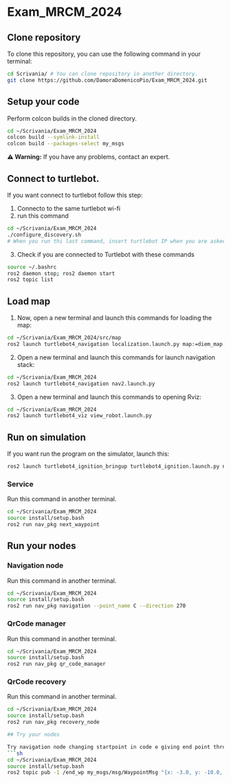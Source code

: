 # Exam_MRCM_2024

## Clone repository

To clone this repository, you can use the following command in your terminal:
```bash
cd Scrivania/ # You can clone repository in another directory.
git clone https://github.com/DamoraDomenicoPio/Exam_MRCM_2024.git
```

## Setup your code

Perform colcon builds in the cloned directory.
```sh
cd ~/Scrivania/Exam_MRCM_2024
colcon build --symlink-install
colcon build --packages-select my_msgs
```

**⚠️ Warning:** If you have any problems, contact an expert.

## Connect to turtlebot.

If you want connect to turtlebot follow this step:
1. Connecto to the same turtlebot wi-fi
2. run this command
```sh
cd ~/Scrivania/Exam_MRCM_2024
./configure_discovery.sh
# When you run thi last command, insert turtlebot IP when you are asked to enter "RPi4 IP address". Press ENTER for the other requests.
```

3. Check if you are connected to Turtlebot with these commands
```sh
source ~/.bashrc
ros2 daemon stop; ros2 daemon start
ros2 topic list
```

## Load map
1. Now, open a new terminal and launch this commands for loading the map:
```sh
cd ~/Scrivania/Exam_MRCM_2024/src/map
ros2 launch turtlebot4_navigation localization.launch.py map:=diem_map.yaml
```

2. Open a new terminal and launch this commands for launch navigation stack:
```sh
cd ~/Scrivania/Exam_MRCM_2024
ros2 launch turtlebot4_navigation nav2.launch.py
```

3. Open a new terminal and launch this commands to opening Rviz:
```sh
cd ~/Scrivania/Exam_MRCM_2024
ros2 launch turtlebot4_viz view_robot.launch.py
```

## Run on simulation
If you want run the program on the simulator, launch this:
```sh
ros2 launch turtlebot4_ignition_bringup turtlebot4_ignition.launch.py nav2:=true slam:=false localization:=true rviz:=true
```

### Service
Run this command in another terminal.
```sh
cd ~/Scrivania/Exam_MRCM_2024
source install/setup.bash
ros2 run nav_pkg next_waypoint
```

## Run your nodes
### Navigation node
Run this command in another terminal.
```sh
cd ~/Scrivania/Exam_MRCM_2024
source install/setup.bash
ros2 run nav_pkg navigation --point_name C --direction 270
```

### QrCode manager
Run this command in another terminal.
```sh
cd ~/Scrivania/Exam_MRCM_2024
source install/setup.bash
ros2 run nav_pkg qr_code_manager
```

### QrCode recovery
Run this command in another terminal.
```sh
cd ~/Scrivania/Exam_MRCM_2024
source install/setup.bash
ros2 run nav_pkg recovery_node

## Try your nodes

Try navigation node changing startpoint in code e giving end point through this command on bash:
```sh
cd ~/Scrivania/Exam_MRCM_2024
source install/setup.bash
ros2 topic pub -1 /end_wp my_msgs/msg/WaypointMsg "{x: -3.0, y: -10.0, direction: 0}"
```